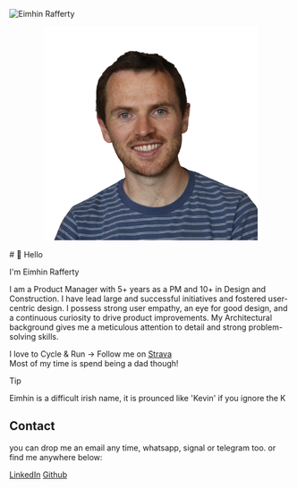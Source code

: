 
![Eimhin Rafferty](https://www.eimhin.co/profile.jpg)
<p align=center>
    <img src="profile.jpg" alt="Eimhin Rafferty" style="width: 80px, height: 80px, border-radius: 50%; object-fit: cover;"> 
</p>
# 👋 Hello

I'm Eimhin Rafferty

I am a Product Manager with 5+ years as a PM and 10+ in Design and Construction. I have lead large and successful initiatives and fostered user-centric design. I possess strong user empathy, an eye for good design, and a continuous curiosity to drive product improvements. My Architectural background gives me a meticulous attention to detail and strong problem-solving skills.

I love to Cycle & Run -> Follow me on [Strava](https://www.strava.com/athletes/eimhin_rafferty)  
Most of my time is spend being a dad though!

> [!TIP]
> Eimhin is a difficult irish name, it is prounced like 'Kevin' if you ignore the K

## Contact

you can drop me an email any time, whatsapp, signal or telegram too.
or find me anywhere below:

[LinkedIn](https://www.linkedin.com/eimhin-rafferty) [Github](https://www.github.com/eimhinr)

